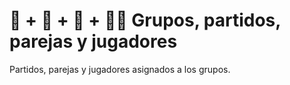 # 👥 + 🎾 + 👫 + 🏃‍♂️ Grupos, partidos, parejas y jugadores

Partidos, parejas y jugadores asignados a los grupos.
